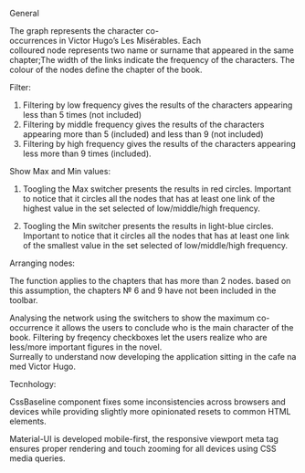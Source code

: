 General

The graph represents the character co-occurrences in Victor Hugo’s Les Misérables. Each colloured node represents two name or surname that appeared in the same chapter;The width of the links indicate the frequency of the characters. The colour of the nodes define the chapter of the book.

Filter:

1. Filtering by low frequency gives the results of the characters appearing less than 5 times (not included)
2. Filtering by middle frequency gives the results of the characters appearing more than 5 (included) and less than 9 (not included)
3. Filtering by high frequency gives the results of the characters appearing less more than 9 times (included).

Show Max and Min values:

1. Toogling the Max switcher presents the results in red circles. Important to notice that it circles all the nodes that has at least one link of the highest value in the set selected of low/middle/high frequency.

2. Toogling the Min switcher presents the results in light-blue circles. Important to notice that it circles all the nodes that has at least one link of the smallest value in the set selected of low/middle/high frequency.

Arranging nodes:

The function applies to the chapters that has more than 2 nodes. based on this assumption, the chapters № 6 and 9 have not been included in the toolbar.

Analysing the network using the switchers to show the maximum co-occurrence it allows the users to conclude who is the main character of the book. Filtering by freqency checkboxes let the users realize who are less/more important figures in the novel. Surreally to understand now developing the application sitting in the cafe named Victor Hugo.

Tecnhology:

CssBaseline component fixes some inconsistencies across browsers and devices while providing slightly more opinionated resets to common HTML elements.

Material-UI is developed mobile-first, the responsive viewport meta tag ensures proper rendering and touch zooming for all devices using CSS media queries.
